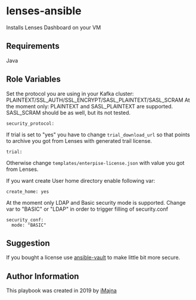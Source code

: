 # lenses-ansible

Installs Lenses Dashboard on your VM

## Requirements

Java

## Role Variables

Set the protocol you are using in your Kafka cluster:  PLAINTEXT/SSL_AUTH/SSL_ENCRYPT/SASL_PLAINTEXT/SASL_SCRAM
At the moment only: PLAINTEXT and SASL_PLAINTEXT are supported. SASL_SCRAM should be as well, but its not tested.

    security_protocol: 

If trial is set to "yes" you have to change `trial_download_url` so that points to archive you got from Lenses with generated trail license.

    trial:

Otherwise change `templates/enterpise-license.json` with value you got from Lenses.

If you want create User home directory enable following var:
    
    create_home: yes

At the moment only LDAP and Basic security mode is supported. Change var to "BASIC" or "LDAP" in order to trigger filling of security.conf

    security_conf:
      mode: "BASIC"

## Suggestion

If you bought a license use [ansible-vault](https://docs.ansible.com/ansible/latest/user_guide/vault.html) to make little bit more secure. 

## Author Information

This playbook was created in 2019 by [iMajna](https://github.com/iMajna)
